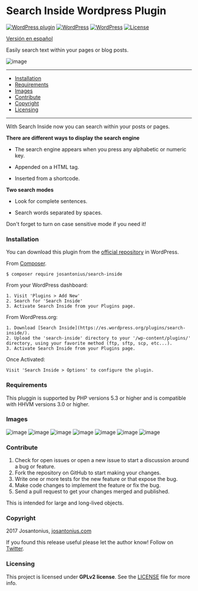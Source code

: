 # Search Inside Wordpress Plugin

[![WordPress plugin](https://img.shields.io/wordpress/plugin/v/search-inside.svg)](https://wordpress.org/plugins/search-inside/) [![WordPress](https://img.shields.io/wordpress/plugin/dt/search-inside.svg)](https://wordpress.org/plugins/search-inside/) [![WordPress](https://img.shields.io/wordpress/v/search-inside.svg)](https://wordpress.org/plugins/search-inside/) [![License](https://poser.pugx.org/josantonius/search-inside/license/license)](https://packagist.org/packages/josantonius/search-inside/license/license)

[Versión en español](README-ES.md)

Easily search text within your pages or blog posts.

![image](resources/banner-1544x500.png)

---

- [Installation](#installation)
- [Requirements](#requirements)
- [Images](#images)
- [Contribute](#contribute)
- [Copyright](#copyright)
- [Licensing](#licensing)

---

With Search Inside now you can search within your posts or pages. 

**There are different ways to display the search engine**

- The search engine appears when you press any alphabetic or numeric key.

- Appended on a HTML tag.

- Inserted from a shortcode.

**Two search modes**

- Look for complete sentences.

- Search words separated by spaces. 

Don't forget to turn on case sensitive mode if you need it!

### Installation

You can download this plugin from the [official repository](https://es.wordpress.org/plugins/search-inside/) in WordPress.

From [Composer](http://getcomposer.org/download/).

    $ composer require josantonius/search-inside

From your WordPress dashboard:

	1. Visit 'Plugins > Add New'
	2. Search for 'Search Inside'
	3. Activate Search Inside from your Plugins page.

From WordPress.org:

	1. Download [Search Inside](https://es.wordpress.org/plugins/search-inside/).
	2. Upload the 'search-inside' directory to your '/wp-content/plugins/' directory, using your favorite method (ftp, sftp, scp, etc...).
	3. Activate Search Inside from your Plugins page.

Once Activated:

	Visit 'Search Inside > Options' to configure the plugin.

### Requirements

This pluggin is supported by PHP versions 5.3 or higher and is compatible with HHVM versions 3.0 or higher.

### Images

![image](resources/screenshot-1.png)
![image](resources/screenshot-2.png)
![image](resources/screenshot-3.png)
![image](resources/screenshot-7.png)
![image](resources/screenshot-8.png)
![image](resources/screenshot-9.png)
![image](resources/screenshot-10.png)

### Contribute
1. Check for open issues or open a new issue to start a discussion around a bug or feature.
1. Fork the repository on GitHub to start making your changes.
1. Write one or more tests for the new feature or that expose the bug.
1. Make code changes to implement the feature or fix the bug.
1. Send a pull request to get your changes merged and published.

This is intended for large and long-lived objects.

### Copyright

2017 Josantonius, [josantonius.com](https://josantonius.com/)

If you found this release useful please let the author know! Follow on [Twitter](https://twitter.com/Josantonius).

### Licensing

This project is licensed under **GPLv2 license**. See the [LICENSE](license/LICENSE) file for more info.